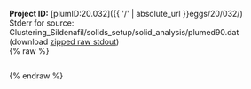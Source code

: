 **Project ID:** [plumID:20.032]({{ '/' | absolute_url }}eggs/20/032/)  
Stderr for source:  Clustering_Sildenafil/solids_setup/solid_analysis/plumed90.dat   
(download [zipped raw stdout](plumed90.dat.plumed_master.stdout.txt.zip))  
{% raw %}
<pre>
</pre>
{% endraw %}
